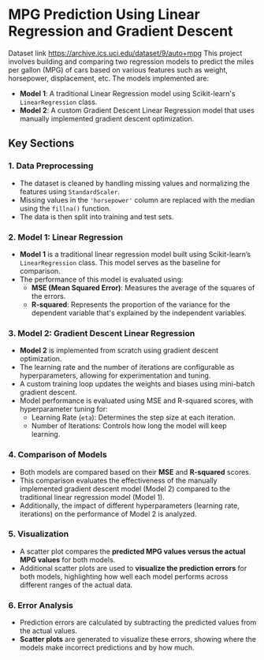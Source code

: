 # MPG Prediction Using Linear Regression and Gradient Descent
Dataset link https://archive.ics.uci.edu/dataset/9/auto+mpg
This project involves building and comparing two regression models to predict the miles per gallon (MPG) of cars based on various features such as weight, horsepower, displacement, etc. The models implemented are:

- **Model 1**: A traditional Linear Regression model using Scikit-learn's `LinearRegression` class.
- **Model 2**: A custom Gradient Descent Linear Regression model that uses manually implemented gradient descent optimization.

## Key Sections

### 1. Data Preprocessing
- The dataset is cleaned by handling missing values and normalizing the features using `StandardScaler`.
- Missing values in the `'horsepower'` column are replaced with the median using the `fillna()` function.
- The data is then split into training and test sets.

### 2. Model 1: Linear Regression
- **Model 1** is a traditional linear regression model built using Scikit-learn’s `LinearRegression` class. This model serves as the baseline for comparison.
- The performance of this model is evaluated using:
  - **MSE (Mean Squared Error)**: Measures the average of the squares of the errors.
  - **R-squared**: Represents the proportion of the variance for the dependent variable that's explained by the independent variables.

### 3. Model 2: Gradient Descent Linear Regression
- **Model 2** is implemented from scratch using gradient descent optimization.
- The learning rate and the number of iterations are configurable as hyperparameters, allowing for experimentation and tuning.
- A custom training loop updates the weights and biases using mini-batch gradient descent.
- Model performance is evaluated using MSE and R-squared scores, with hyperparameter tuning for:
  - Learning Rate (`eta`): Determines the step size at each iteration.
  - Number of Iterations: Controls how long the model will keep learning.
  
### 4. Comparison of Models
- Both models are compared based on their **MSE** and **R-squared** scores.
- This comparison evaluates the effectiveness of the manually implemented gradient descent model (Model 2) compared to the traditional linear regression model (Model 1).
- Additionally, the impact of different hyperparameters (learning rate, iterations) on the performance of Model 2 is analyzed.

### 5. Visualization
- A scatter plot compares the **predicted MPG values versus the actual MPG values** for both models.
- Additional scatter plots are used to **visualize the prediction errors** for both models, highlighting how well each model performs across different ranges of the actual data.

### 6. Error Analysis
- Prediction errors are calculated by subtracting the predicted values from the actual values.
- **Scatter plots** are generated to visualize these errors, showing where the models make incorrect predictions and by how much.
  
